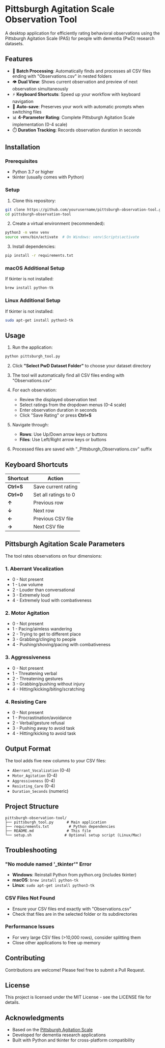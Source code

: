 # Pittsburgh Agitation Scale Observation Tool

A desktop application for efficiently rating behavioral observations using the Pittsburgh Agitation Scale (PAS) for people with dementia (PwD) research datasets.

## Features

- 📁 **Batch Processing**: Automatically finds and processes all CSV files ending with "Observations.csv" in nested folders
- 👁️ **Dual View**: Shows current observation and preview of next observation simultaneously
- ⚡ **Keyboard Shortcuts**: Speed up your workflow with keyboard navigation
- 💾 **Auto-save**: Preserves your work with automatic prompts when switching files
- 📊 **4-Parameter Rating**: Complete Pittsburgh Agitation Scale implementation (0-4 scale)
- ⏱️ **Duration Tracking**: Records observation duration in seconds

## Installation

### Prerequisites
- Python 3.7 or higher
- tkinter (usually comes with Python)

### Setup

1. Clone this repository:
```bash
git clone https://github.com/yourusername/pittsburgh-observation-tool.git
cd pittsburgh-observation-tool
```

2. Create a virtual environment (recommended):
```bash
python3 -m venv venv
source venv/bin/activate  # On Windows: venv\Scripts\activate
```

3. Install dependencies:
```bash
pip install -r requirements.txt
```

### macOS Additional Setup
If tkinter is not installed:
```bash
brew install python-tk
```

### Linux Additional Setup
If tkinter is not installed:
```bash
sudo apt-get install python3-tk
```

## Usage

1. Run the application:
```bash
python pittsburgh_tool.py
```

2. Click **"Select PwD Dataset Folder"** to choose your dataset directory

3. The tool will automatically find all CSV files ending with "Observations.csv"

4. For each observation:
   - Review the displayed observation text
   - Select ratings from the dropdown menus (0-4 scale)
   - Enter observation duration in seconds
   - Click "Save Rating" or press **Ctrl+S**

5. Navigate through:
   - **Rows**: Use Up/Down arrow keys or buttons
   - **Files**: Use Left/Right arrow keys or buttons

6. Processed files are saved with "_Pittsburgh_Observations.csv" suffix

## Keyboard Shortcuts

| Shortcut | Action |
|----------|--------|
| **Ctrl+S** | Save current rating |
| **Ctrl+0** | Set all ratings to 0 |
| **↑** | Previous row |
| **↓** | Next row |
| **←** | Previous CSV file |
| **→** | Next CSV file |

## Pittsburgh Agitation Scale Parameters

The tool rates observations on four dimensions:

### 1. Aberrant Vocalization
- 0 - Not present
- 1 - Low volume  
- 2 - Louder than conversational
- 3 - Extremely loud
- 4 - Extremely loud with combativeness

### 2. Motor Agitation
- 0 - Not present
- 1 - Pacing/aimless wandering
- 2 - Trying to get to different place
- 3 - Grabbing/clinging to people
- 4 - Pushing/shoving/pacing with combativeness

### 3. Aggressiveness
- 0 - Not present
- 1 - Threatening verbal
- 2 - Threatening gestures
- 3 - Grabbing/pushing without injury
- 4 - Hitting/kicking/biting/scratching

### 4. Resisting Care
- 0 - Not present
- 1 - Procrastination/avoidance
- 2 - Verbal/gesture refusal
- 3 - Pushing away to avoid task
- 4 - Hitting/kicking to avoid task

## Output Format

The tool adds five new columns to your CSV files:
- `Aberrant_Vocalization` (0-4)
- `Motor_Agitation` (0-4)
- `Aggressiveness` (0-4)
- `Resisting_Care` (0-4)
- `Duration_Seconds` (numeric)

## Project Structure

```
pittsburgh-observation-tool/
├── pittsburgh_tool.py      # Main application
├── requirements.txt         # Python dependencies
├── README.md               # This file
└── setup.sh               # Optional setup script (Linux/Mac)
```

## Troubleshooting

### "No module named '_tkinter'" Error
- **Windows**: Reinstall Python from python.org (includes tkinter)
- **macOS**: `brew install python-tk`
- **Linux**: `sudo apt-get install python3-tk`

### CSV Files Not Found
- Ensure your CSV files end exactly with "Observations.csv"
- Check that files are in the selected folder or its subdirectories

### Performance Issues
- For very large CSV files (>10,000 rows), consider splitting them
- Close other applications to free up memory

## Contributing

Contributions are welcome! Please feel free to submit a Pull Request.

## License

This project is licensed under the MIT License - see the LICENSE file for details.

## Acknowledgments

- Based on the [Pittsburgh Agitation Scale](https://www.dementiaresearch.org.au/wp-content/uploads/2016/06/PAS-2.pdf)
- Developed for dementia research applications
- Built with Python and tkinter for cross-platform compatibility